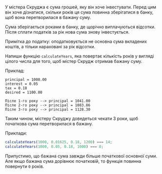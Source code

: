 У містера Скруджа є сума грошей, яку він хоче інвестувати. Перед цим він хоче дізнатися, скільки років ця сума повинна зберігатися в банку, щоб вона перетворилася в бажану суму.

Сума зберігається роками в банку, де щорічно виплачуються відсотки. Після сплати податків за рік нова сума знову інвестується.

Примітка до податку: оподатковується не основна сума вкладених коштів, а тільки нараховані за рік відсотки.

Напиши функцію `calculateYears`, яка повертає кількість років у вигляді цілого числа для того, щоб містер Скрудж отримав бажану суму.

Приклад:

```
principal = 1000.00
interest = 0.05
tax = 0.18
desired = 1100.00

Післе 1-го року --> principal = 1041.00
Післе 2-го року --> principal = 1083.86
Післе 3-го року --> principal = 1128.30
```

Таким чином, містеру Скруджу доведеться чекати 3 роки, щоб початкова сума перетворилася в бажану.

Приклади:

```javascript
calculateYears(1000, 0.01625, 0.18, 1200) === 14;
calculateYears(1000, 0.05, 0.18, 1000) === 0;
```

Припустимо, що бажана сума завжди більше початкової основної суми. Але якщо бажана сума дорівнює початковій, то функція повинна повернути `0` років.
